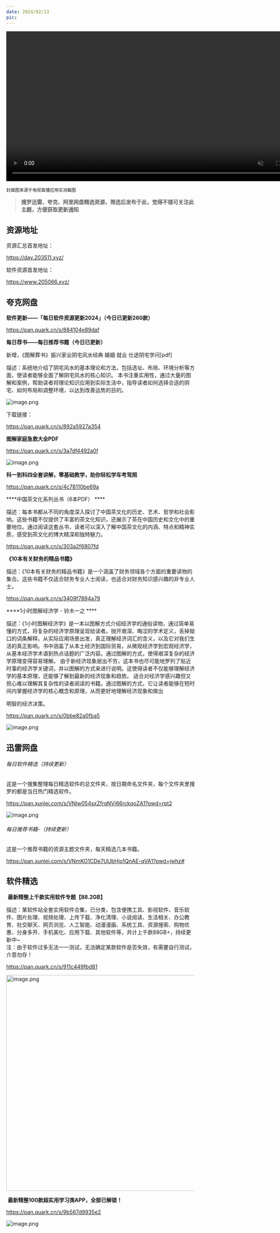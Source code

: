```yaml
---
date: 2024/02/13
pic: 
---
```


<video width="800px" preload muted autoplay loop><source src="https://cdn.fliggy.com/upic/BDf4l0.mp4" type="video/mp4" poster="https://i.postimg.cc/j26cp27Y/image.png"></video>

<small>封面图来源于电视直播应用实测截图</small>

> **搜罗迅雷、夸克、阿里网盘精选资源，筛选后发布于此，觉得不错可关注此主题，方便获取更新通知**

## 资源地址

资源汇总首发地址：

https://day.203511.xyz/

软件资源首发地址：

https://www.205066.xyz/

## 夸克网盘

**软件更新——「每日软件资源更新2024」（今日已更新260款）**

https://pan.quark.cn/s/884104e89daf

**每日荐书——每日推荐书籍（今日已更新）**

新增，《图解葬书》振兴家业阴宅风水经典 婚姻 就业 仕途阴宅学问[pdf]  

描述：系统地介绍了阴宅风水的基本理论和方法，包括选址、布局、环境分析等方面，使读者能够全面了解阴宅风水的核心知识。 本书注重实用性，通过大量的图解和案例，帮助读者将理论知识应用到实际生活中，指导读者如何选择合适的阴宅、如何布局和调整环境，以达到改善运势的目的。

![image.png](https://img.imgdd.com/f210f3.fadf03d7-1195-4f93-924d-8fed225fca3d.png)

下载链接：

https://pan.quark.cn/s/892a5927a354

**图解家庭急救大全PDF**

https://pan.quark.cn/s/3a7df4492a0f

![image.png](https://img.imgdd.com/f210f3.19a6e282-2e85-4a91-b392-84ead9f03092.png)

**科一到科四全套讲解，零基础教学，助你轻松学车考驾照**

https://pan.quark.cn/s/4c78110be69a

****中国茶文化系列丛书（6本PDF）  ****

描述：每本书都从不同的角度深入探讨了中国茶文化的历史、艺术、哲学和社会影响。这些书籍不仅提供了丰富的茶文化知识，还展示了茶在中国历史和文化中的重要地位。通过阅读这套丛书，读者可以深入了解中国茶文化的内涵、特点和精神实质，感受到茶文化的博大精深和独特魅力。

https://pan.quark.cn/s/303a2f6807fd

**《10本有关财务的精品书籍》**  

描述：《10本有关财务的精品书籍》是一个涵盖了财务领域各个方面的重要读物的集合。这些书籍不仅适合财务专业人士阅读，也适合对财务知识感兴趣的非专业人士。

https://pan.quark.cn/s/3409f7894a79

****1小时图解经济学 - 铃木一之  ****

描述：《1小时图解经济学》是一本以图解方式介绍经济学的通俗读物，通过简单易懂的方式，将复杂的经济学原理呈现给读者。抛开艰深、晦涩的学术定义，丢掉拗口的词条解释，从实际应用场景出发，真正理解经济词汇的含义，以及它对我们生活的真正影响。书中涵盖了从本土经济到国际贸易，从微观经济学到宏观经济学，从基本经济学术语到热点话题的广泛内容。通过图解的方式，使得艰深复杂的经济学原理变得容易理解。 由于新经济现象层出不穷，这本书也尽可能地罗列了贴近时事的经济学关键词，并以图解的方式来进行说明。这使得读者不仅能够理解经济学的基本原理，还能够了解到最新的经济现象和趋势。 适合对经济学感兴趣但又担心难以理解其复杂性的读者阅读的书籍。通过图解的方式，它让读者能够在短时间内掌握经济学的核心概念和原理，从而更好地理解经济现象和做出

明智的经济决策。

https://pan.quark.cn/s/0bbe82a0fba5

![image.png](https://img.imgdd.com/f210f3.fb5c842a-50c5-4a54-b109-13e43a8bc883.png)

## 迅雷网盘

###### 每日软件精选（持续更新）

这是一个搜集整理每日精选软件的总文件夹，按日期命名文件夹，每个文件夹里搜罗的都是当日热门精选软件。

https://pan.xunlei.com/s/VNlw054sxZfrqNVi66rckqoZA1?pwd=rpt2

![image.png](https://img.imgdd.com/f210f3.bff7c378-3bea-4c76-9458-6f8859c7295b.png)

###### 每日推荐书籍-（持续更新）

这是一个推荐书籍的资源主题文件夹，每天精选几本书籍。

https://pan.xunlei.com/s/VNmKO1CDe7UUbHjo1QnAE-qVA1?pwd=jwhz# 

## 软件精选

 **最新精整上千款实用软件专题【88.2GB】**  

描述：某软件站全套实用软件合集，已分类，包含便携工具、影视软件、音乐软件、图片处理、视频处理、上传下载、净化清理、小说阅读、生活相关、办公教育、社交聊天、网页浏览、人工智能、动漫漫画、系统工具、资源搜索、购物优惠、分身多开、手机美化、应用下载、其他软件等，共计上千款88GB+，持续更新中~  
注：由于软件过多无法一一测试，无法确定某款软件是否失效，有需要自行测试，介意勿存！

https://pan.quark.cn/s/911c449fbd81

<img src="https://img.imgdd.com/f210f3.8e35e3d4-9fb5-4937-8bf7-7697850c0776.png" title="" alt="image.png" width="576">

 **最新精整100款超实用学习类APP，全部已解锁！**

https://pan.quark.cn/s/9b567d9935e2

![image.png](https://img.imgdd.com/f210f3.c66869dc-4753-4681-bb40-240374a5d4d7.png)

## 

